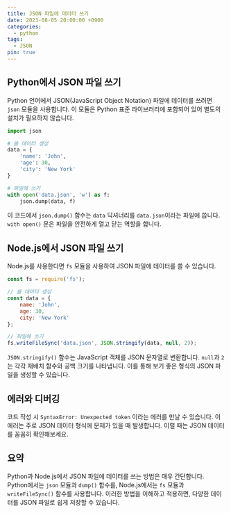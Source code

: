 ```yaml
---
title: JSON 파일에 데이터 쓰기
date: 2023-08-05 20:00:00 +0900
categories:
  - python
tags:
  - JSON
pin: true
---
```


## Python에서 JSON 파일 쓰기

Python 언어에서 JSON(JavaScript Object Notation) 파일에 데이터를 쓰려면 `json` 모듈을 사용합니다. 이 모듈은 Python 표준 라이브러리에 포함되어 있어 별도의 설치가 필요하지 않습니다.

```python
import json

# 쓸 데이터 생성
data = {
    'name': 'John',
    'age': 30,
    'city': 'New York'
}

# 파일에 쓰기
with open('data.json', 'w') as f:
    json.dump(data, f)
```

이 코드에서 `json.dump()` 함수는 `data` 딕셔너리를 `data.json`이라는 파일에 씁니다. `with open()` 문은 파일을 안전하게 열고 닫는 역할을 합니다. 

## Node.js에서 JSON 파일 쓰기

Node.js를 사용한다면 `fs` 모듈을 사용하여 JSON 파일에 데이터를 쓸 수 있습니다. 

```javascript
const fs = require('fs');

// 쓸 데이터 생성
const data = {
    name: 'John',
    age: 30,
    city: 'New York'
};

// 파일에 쓰기
fs.writeFileSync('data.json', JSON.stringify(data, null, 2));
```

`JSON.stringify()` 함수는 JavaScript 객체를 JSON 문자열로 변환합니다. `null`과 `2`는 각각 재배치 함수와 공백 크기를 나타냅니다. 이를 통해 보기 좋은 형식의 JSON 파일을 생성할 수 있습니다.

## 에러와 디버깅

코드 작성 시 `SyntaxError: Unexpected token` 이라는 에러를 만날 수 있습니다. 이 에러는 주로 JSON 데이터 형식에 문제가 있을 때 발생합니다. 이럴 때는 JSON 데이터를 꼼꼼히 확인해보세요.

## 요약

Python과 Node.js에서 JSON 파일에 데이터를 쓰는 방법은 매우 간단합니다. Python에서는 `json` 모듈과 `dump()` 함수를, Node.js에서는 `fs` 모듈과 `writeFileSync()` 함수를 사용합니다. 이러한 방법을 이해하고 적용하면, 다양한 데이터를 JSON 파일로 쉽게 저장할 수 있습니다.
